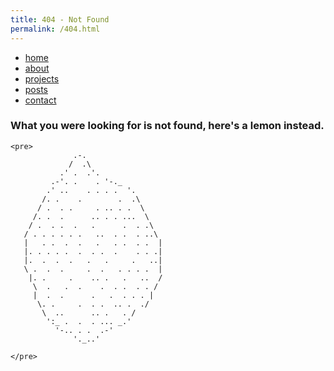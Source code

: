 ```yaml
---
title: 404 - Not Found
permalink: /404.html
---
```


<!DOCTYPE html>
<html lang="en">
	
<!-- Basic information about this page -->
<meta charset="UTF-8">
<link rel="icon" type="image/x-icon" href="/assets/img/fav.png">
<title> ಠ_ಠ </title>

<!-- Meta tag looking for mobile devices -->
<meta name="viewport" content="initial-scale=1.5">
<meta name="theme-color" content="#232323">

<!-- Good information about this page -->
<meta name="description" content="A Developer and Network Technician and Arduino enthusiast">
<meta name="keywords" content="Lame, Lemon, programmer, computer network, technician">
<meta name="author" content="LameLemon">
<link rel="stylesheet" type="text/css" href="/assets/css/style.css">

<body>
    <nav>
        <ul>
          <li><a href="/#">home</a></li>
          <li><a href="/#about">about</a></li>
          <li><a href="/projects">projects</a></li>
          <li><a href="/posts">posts</a></li>
          <li><a href="/#contact">contact</a></li>
        </ul>
      </nav>
    <h3>What you were looking for is not found, here's a lemon instead.</h3>

    <pre>
                  .-. 
                 /  .\ 
               .' .  .'. 
             .-'. .    . '-._ 
            .' ..    . . . .  '. 
           /. .    .        .  .\ 
          / .  . .     . .. . .  \ 
         /. .  .      .. . . ...  \ 
        / .  . .  .   .      .  . .\ 
       / . . . . . .   ..  . .  . ..\ 
       |   . .  .  .   .   . .  . .  | 
       |. . . . .  .  . .  .    . . .| 
       |.  .  .  .   .   .     .   ..| 
       \ .  .  .     .  .   . . . .  | 
        |. .     .    .. .   .   ..  / 
         \  .   .  .    .  . .  . . / 
         |  .  .      .   .  . . . | 
          \. .     .  . .  .. .  ./ 
           \  ..      .. .   . / 
            ':_ .  .  . ... _.' 
              '-.. . .  .-' 
                  '._..' 
    
    </pre>
    

</body>